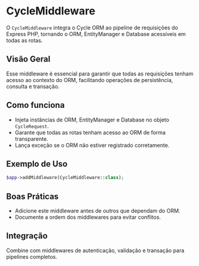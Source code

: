# CycleMiddleware

O `CycleMiddleware` integra o Cycle ORM ao pipeline de requisições do Express PHP, tornando o ORM, EntityManager e Database acessíveis em todas as rotas.

## Visão Geral
Esse middleware é essencial para garantir que todas as requisições tenham acesso ao contexto do ORM, facilitando operações de persistência, consulta e transação.

## Como funciona
- Injeta instâncias de ORM, EntityManager e Database no objeto `CycleRequest`.
- Garante que todas as rotas tenham acesso ao ORM de forma transparente.
- Lança exceção se o ORM não estiver registrado corretamente.

## Exemplo de Uso
```php
$app->addMiddleware(CycleMiddleware::class);
```

## Boas Práticas
- Adicione este middleware antes de outros que dependam do ORM.
- Documente a ordem dos middlewares para evitar conflitos.

## Integração
Combine com middlewares de autenticação, validação e transação para pipelines completos.
